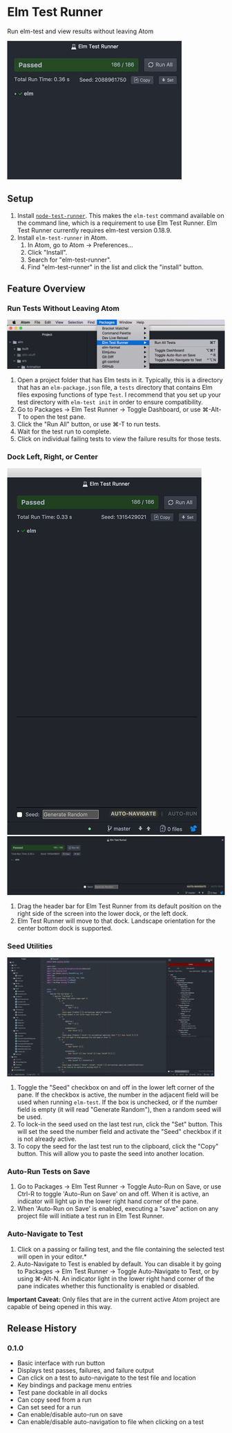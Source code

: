 # Elm Test Runner

Run elm-test and view results without leaving Atom

![Elm Test Runner](https://github.com/mbuscemi/elm-test-runner/blob/master/images/elm-test-runner-animated-header-only.gif)

## Setup

1. Install [`node-test-runner`](https://github.com/rtfeldman/node-test-runner#installation). This makes the `elm-test` command available on the command line, which is a requirement to use Elm Test Runner. Elm Test Runner currently requires elm-test version 0.18.9.
2. Install `elm-test-runner` in Atom.
    1. In Atom, go to Atom → Preferences...
    2. Click "Install".
    3. Search for "elm-test-runner".
    4. Find "elm-test-runner" in the list and click the "install" button.

## Feature Overview

### Run Tests Without Leaving Atom

![Running Tests](https://github.com/mbuscemi/elm-test-runner/blob/master/images/menu.png)

1. Open a project folder that has Elm tests in it. Typically, this is a directory that has an `elm-package.json` file, a `tests` directory that contains Elm files exposing functions of type `Test`. I recommend that you set up your test directory with `elm-test init` in order to ensure compatibility.
2. Go to Packages → Elm Test Runner → Toggle Dashboard, or use ⌘-Alt-T to open the test pane.
3. Click the "Run All" button, or use ⌘-T to run tests.
4. Wait for the test run to complete.
5. Click on individual failing tests to view the failure results for those tests.

### Dock Left, Right, or Center

![Vertical Layout—Left & Right Dock](https://github.com/mbuscemi/elm-test-runner/blob/master/images/layout-vertical.png)
![Horizontal Layout—Bottom Dock](https://github.com/mbuscemi/elm-test-runner/blob/master/images/layout-horizontal.png)

1. Drag the header bar for Elm Test Runner from its default position on the right side of the screen into the lower dock, or the left dock.
2. Elm Test Runner will move to that dock. Landscape orientation for the center bottom dock is supported.

### Seed Utilities

![Setting the Seed](https://github.com/mbuscemi/elm-test-runner/blob/master/images/set-seed-example.gif)

1. Toggle the "Seed" checkbox on and off in the lower left corner of the pane. If the checkbox is active, the number in the adjacent field will be used when running `elm-test`. If the box is unchecked, or if the number field is empty (it will read "Generate Random"), then a random seed will be used.
2. To lock-in the seed used on the last test run, click the "Set" button. This will set the seed the number field and activate the "Seed" checkbox if it is not already active.
3. To copy the seed for the last test run to the clipboard, click the "Copy" button. This will allow you to paste the seed into another location.

### Auto-Run Tests on Save

1. Go to Packages → Elm Test Runner → Toggle Auto-Run on Save, or use Ctrl-R to toggle 'Auto-Run on Save' on and off. When it is active, an indicator will light up in the lower right hand corner of the pane.
2. When 'Auto-Run on Save' is enabled, executing a "save" action on any project file will initiate a test run in Elm Test Runner.

### Auto-Navigate to Test

1. Click on a passing or failing test, and the file containing the selected test will open in your editor.*
2. Auto-Navigate to Test is enabled by default. You can disable it by going to Packages → Elm Test Runner → Toggle Auto-Navigate to Test, or by using ⌘-Alt-N. An indicator light in the lower right hand corner of the pane indicates whether this functionality is enabled or disabled.

**Important Caveat:** Only files that are in the current active Atom project are capable of being opened in this way.

## Release History

### 0.1.0

* Basic interface with run button
* Displays test passes, failures, and failure output
* Can click on a test to auto-navigate to the test file and location
* Key bindings and package menu entries
* Test pane dockable in all docks
* Can copy seed from a run
* Can set seed for a run
* Can enable/disable auto-run on save
* Can enable/disable auto-navigation to file when clicking on a test
